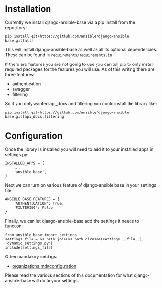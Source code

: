 # Installation

Currently we install django-ansible-base via a pip install from the repository:
```
pip install git+https://github.com/ansible/django-ansible-base.git[all]
```

This will install django-ansible-base as well as all its optional dependencies.
These can be found in `requirements/requirements.in`

If there are features you are not going to use you can tell pip to only install required packages for the features you will use.
As of this writing there are three features:
  * authentication
  * swagger
  * filtering

So if you only wanted api_docs and filtering you could install the library like:
```
pip install git+https://github.com/ansible/django-ansible-base.git[api_docs,filtering]
```

# Configuration
Once the library is installed you will need to add it to your installed apps in settings.py:
```
INSTALLED_APPS = [
    ...
    'ansible_base',
]
```

Next we can turn on various feature of django-ansible base in your settings file:
```
ANSIBLE_BASE_FEATURES = {
    'AUTHENTICATION': True,
    'FILTERING': False
}
```

Finally, we can let django-ansible-base add the settings it needs to function:
```
from ansible_base import settings
settings_file = os.path.join(os.path.dirname(settings.__file__), 'dynamic_settings.py')
include(settings_file)
```

Other mandatory settings:
- [organizations.md#configuration](./organizations.md#configuration)

Please read the various sections of this documentation for what django-ansible-base will do to your settings.
